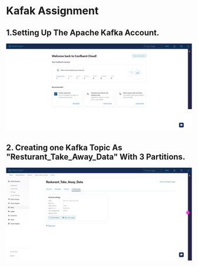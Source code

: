 # Kafak Assignment


## 1.Setting Up The Apache Kafka Account.

![](/images/first.png)


## 2. Creating one Kafka Topic As "Resturant_Take_Away_Data" With 3 Partitions.

![](/images/second.png)
